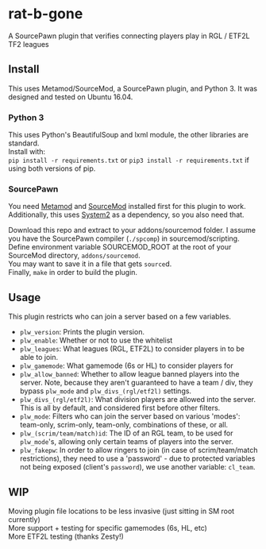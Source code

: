 # rat-b-gone
A SourcePawn plugin that verifies connecting players play in RGL / ETF2L TF2 leagues


## Install
This uses Metamod/SourceMod, a SourcePawn plugin, and Python 3. It was designed and tested on Ubuntu 16.04.

### Python 3
This uses Python's BeautifulSoup and lxml module, the other libraries are standard.  
Install with:  
`pip install -r requirements.txt` or `pip3 install -r requirements.txt` if using both versions of pip.

### SourcePawn

You need [Metamod](http://wiki.alliedmods.net/Installing_Metamod:Source) and [SourceMod](http://wiki.alliedmods.net/Installing_SourceMod) installed first for this plugin to work.  
Additionally, this uses [System2](https://github.com/dordnung/System2) as a dependency, so you also need that.

Download this repo and extract to your addons/sourcemod folder. I assume you have the SourcePawn compiler (`./spcomp`) in sourcemod/scripting.
Define environment variable SOURCEMOD_ROOT at the root of your SourceMod directory, `addons/sourcemod`.  
You may want to save it in a file that gets `source`d.  
Finally, `make` in order to build the plugin.

## Usage

This plugin restricts who can join a server based on a few variables.   
- `plw_version`: Prints the plugin version.  
- `plw_enable`: Whether or not to use the whitelist  
- `plw_leagues`: What leagues (RGL, ETF2L) to consider players in to be able to join.  
- `plw_gamemode`: What gamemode (6s or HL) to consider players for  
- `plw_allow_banned`: Whether to allow league banned players into the server. Note, because they aren't guaranteed to have a team / div, they bypass `plw_mode` and `plw_divs_(rgl/etf2l)` settings.   
- `plw_divs_(rgl/etf2l)`: What division players are allowed into the server. This is all by default, and considered first before other filters.  
- `plw_mode`: Filters who can join the server based on various 'modes': team-only, scrim-only, team-only, combinations of these, or all.  
- `plw_(scrim/team/match)id`: The ID of an RGL team, to be used for `plw_mode`'s, allowing only certain teams of players into the server.  
- `plw_fakepw`: In order to allow ringers to join (in case of scrim/team/match restrictions), they need to use a 'password' - due to protected variables not being exposed (client's `password`), we use another variable: `cl_team`.

## WIP

Moving plugin file locations to be less invasive (just sitting in SM root currently)  
More support + testing for specific gamemodes (6s, HL, etc)  
More ETF2L testing (thanks Zesty!)

